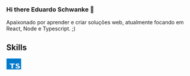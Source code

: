 ### Hi there Eduardo Schwanke 👋

<!--
**EduardoSchwanke/EduardoSchwanke** is a ✨ _special_ ✨ repository because its `README.md` (this file) appears on your GitHub profile.

Here are some ideas to get you started:

- 🔭 I’m currently working on ...
- 🌱 I’m currently learning ...
- 👯 I’m looking to collaborate on ...
- 🤔 I’m looking for help with ...
- 💬 Ask me about ...
- 📫 How to reach me: ...
- 😄 Pronouns: ...
- ⚡ Fun fact: ...
-->

Apaixonado por aprender e criar soluções web, atualmente focando em React, Node e Typescript. ;)

## Skills

<img align="center" alt="Typescript icon" height="30" width="40" src="https://github.com/devicons/devicon/raw/master/icons/typescript/typescript-original.svg" style="max-width: 100%;">
